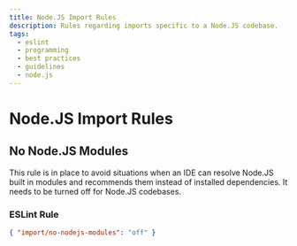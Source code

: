```yaml
---
title: Node.JS Import Rules
description: Rules regarding imports specific to a Node.JS codebase.
tags:
  - eslint
  - programming
  - best practices
  - guidelines
  - node.js
---
```


# Node.JS Import Rules

## No Node.JS Modules

This rule is in place to avoid situations when an IDE can resolve Node.JS built in modules and recommends them instead of installed dependencies. It needs to be turned off for Node.JS codebases.

### ESLint Rule

```json
{ "import/no-nodejs-modules": "off" }
```
